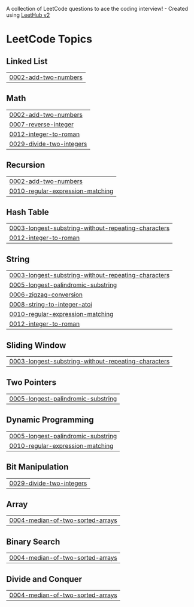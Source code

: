 A collection of LeetCode questions to ace the coding interview! - Created using [LeetHub v2](https://github.com/arunbhardwaj/LeetHub-2.0)
<!---LeetCode Topics Start-->
# LeetCode Topics
## Linked List
|  |
| ------- |
| [0002-add-two-numbers](https://github.com/DHARANI200608/Leetcode/tree/master/0002-add-two-numbers) |
## Math
|  |
| ------- |
| [0002-add-two-numbers](https://github.com/DHARANI200608/Leetcode/tree/master/0002-add-two-numbers) |
| [0007-reverse-integer](https://github.com/DHARANI200608/Leetcode/tree/master/0007-reverse-integer) |
| [0012-integer-to-roman](https://github.com/DHARANI200608/Leetcode/tree/master/0012-integer-to-roman) |
| [0029-divide-two-integers](https://github.com/DHARANI200608/Leetcode/tree/master/0029-divide-two-integers) |
## Recursion
|  |
| ------- |
| [0002-add-two-numbers](https://github.com/DHARANI200608/Leetcode/tree/master/0002-add-two-numbers) |
| [0010-regular-expression-matching](https://github.com/DHARANI200608/Leetcode/tree/master/0010-regular-expression-matching) |
## Hash Table
|  |
| ------- |
| [0003-longest-substring-without-repeating-characters](https://github.com/DHARANI200608/Leetcode/tree/master/0003-longest-substring-without-repeating-characters) |
| [0012-integer-to-roman](https://github.com/DHARANI200608/Leetcode/tree/master/0012-integer-to-roman) |
## String
|  |
| ------- |
| [0003-longest-substring-without-repeating-characters](https://github.com/DHARANI200608/Leetcode/tree/master/0003-longest-substring-without-repeating-characters) |
| [0005-longest-palindromic-substring](https://github.com/DHARANI200608/Leetcode/tree/master/0005-longest-palindromic-substring) |
| [0006-zigzag-conversion](https://github.com/DHARANI200608/Leetcode/tree/master/0006-zigzag-conversion) |
| [0008-string-to-integer-atoi](https://github.com/DHARANI200608/Leetcode/tree/master/0008-string-to-integer-atoi) |
| [0010-regular-expression-matching](https://github.com/DHARANI200608/Leetcode/tree/master/0010-regular-expression-matching) |
| [0012-integer-to-roman](https://github.com/DHARANI200608/Leetcode/tree/master/0012-integer-to-roman) |
## Sliding Window
|  |
| ------- |
| [0003-longest-substring-without-repeating-characters](https://github.com/DHARANI200608/Leetcode/tree/master/0003-longest-substring-without-repeating-characters) |
## Two Pointers
|  |
| ------- |
| [0005-longest-palindromic-substring](https://github.com/DHARANI200608/Leetcode/tree/master/0005-longest-palindromic-substring) |
## Dynamic Programming
|  |
| ------- |
| [0005-longest-palindromic-substring](https://github.com/DHARANI200608/Leetcode/tree/master/0005-longest-palindromic-substring) |
| [0010-regular-expression-matching](https://github.com/DHARANI200608/Leetcode/tree/master/0010-regular-expression-matching) |
## Bit Manipulation
|  |
| ------- |
| [0029-divide-two-integers](https://github.com/DHARANI200608/Leetcode/tree/master/0029-divide-two-integers) |
## Array
|  |
| ------- |
| [0004-median-of-two-sorted-arrays](https://github.com/DHARANI200608/Leetcode/tree/master/0004-median-of-two-sorted-arrays) |
## Binary Search
|  |
| ------- |
| [0004-median-of-two-sorted-arrays](https://github.com/DHARANI200608/Leetcode/tree/master/0004-median-of-two-sorted-arrays) |
## Divide and Conquer
|  |
| ------- |
| [0004-median-of-two-sorted-arrays](https://github.com/DHARANI200608/Leetcode/tree/master/0004-median-of-two-sorted-arrays) |
<!---LeetCode Topics End-->